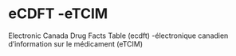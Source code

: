 # eCDFT -eTCIM
Electronic Canada Drug Facts Table (ecdft) -électronique canadien d’information sur le médicament (eTCIM)
